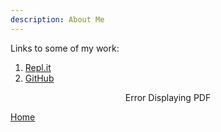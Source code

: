 ```yaml
---
description: About Me
---
```


Links to some of my work:

1. [Repl.it](https://replit.com/@WyattGeorge)
2. [GitHub](https://github.com/wyattg71/)

<div style="margin:0 auto;text-align:center">
    <object style="margin-left:auto;margin-right:auto;text-align:center"  width="750" height="500" type="application/pdf" data="Resume_Wyatt_George.pdf?#zoom=85&scrollbar=0&toolbar=0&navpanes=0">
        <p>Error Displaying PDF</p>
    </object>
</div>

[Home](/)
